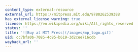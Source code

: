 ```yaml
---
content_type: external-resource
external_url: https://mitpress.mit.edu/9780262539388
has_external_license_warning: true
license: https://en.wikipedia.org/wiki/All_rights_reserved
status: ''
title: '![Buy at MIT Press](/images/mp_logo.gif)'
uid: cc7bfa0b-7085-4c85-b619-3d2cee716cdb
wayback_url: ''
---
```

